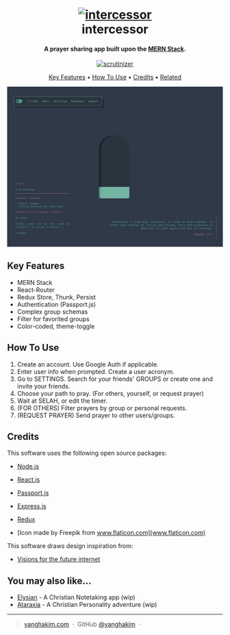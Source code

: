 <h1 align="center">
  <br>
  <a href="https://intercessor-web.herokuapp.com/"><img src="https://raw.githubusercontent.com/yanghakim/intercessor/master/client/public/favicon.png" alt="intercessor" width="200"></a>
  <br>
  intercessor
  <br>
</h1>

<h4 align="center">A prayer sharing app built upon the <a href="https://twitter.com/mern_io" target="_blank">MERN Stack</a>.</h4>
<p align="center">
  <a href="https://scrutinizer-ci.com/g/yanghakim/intercessor/?branch=master">
    <img src="https://scrutinizer-ci.com/g/yanghakim/intercessor/badges/quality-score.png?b=master"
         alt="scrutinizer">
  </a>
</p>

<p align="center">
  <a href="#key-features">Key Features</a> •
  <a href="#how-to-use">How To Use</a> •
  <a href="#credits">Credits</a> •
  <a href="#you-may-also-like">Related</a>
</p>

![screenshot](https://raw.githubusercontent.com/yanghakim/Portfolio/master/src/images/intweb/intweb-sanct.jpg)

## Key Features

* MERN Stack
* React-Router
* Redux Store, Thunk, Persist
* Authentication (Passport.js)
* Complex group schemas
* Filter for favorited groups
* Color-coded, theme-toggle

## How To Use

1. Create an account. Use Google Auth if applicable.
2. Enter user info when prompted. Create a user acronym. 
3. Go to SETTINGS. Search for your friends' GROUPS or create one and invite your friends.
4. Choose your path to pray. (For others, yourself, or request prayer)
5. Wait at SELAH, or edit the timer.
6. (FOR OTHERS) Filter prayers by group or personal requests.
7. (REQUEST PRAYER) Send prayer to other users/groups.

## Credits

This software uses the following open source packages:

- [Node.js](https://nodejs.org/)
- [React.js](https://reactjs.org/)
- [Passport.js](http://www.passportjs.org/)
- [Express.js](https://expressjs.com/)
- [Redux](https://redux.js.org/)

- [Icon made by Freepik from www.flaticon.com](www.flaticon.com)

This software draws design inspiration from:

- [Visions for the future internet](https://findingctrl.nesta.org.uk/)

## You may also like...

- [Elysian](https://github.com/yanghakim/elysian) - A Christian Notetaking app (wip)
- [Ataraxia](https://github.com/yanghakim/elysian) - A Christian Personality adventure (wip)

---

> [yanghakim.com](https://www.yanghakim.com) &nbsp;&middot;&nbsp;
> GitHub [@yanghakim](https://github.com/yanghakim) &nbsp;&middot;&nbsp;
